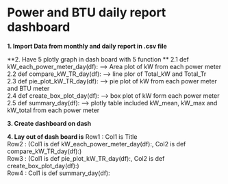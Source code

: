 # Power and BTU daily report dashboard

**1. Import Data from monthly and daily report in .csv file**

**2. Have 5 plotly graph in dash board with 5 function **
   2.1 def kW_each_power_meter_day(df): --> Area plot of kW from each power meter<br />
   2.2 def compare_kW_TR_day(df): --> line plor of Total_kW and Total_Tr <br />
   2.3 def pie_plot_kW_TR_day(df): --> pie plot of kW from each power meter and BTU meter <br />
   2.4 def create_box_plot_day(df): --> box plot of kW form each power meter <br />
   2.5 def summary_day(df): --> plotly table included kW_mean, kW_max and kW_total from each power meter<br />

**3. Create dashboard on dash**

**4. Lay out of dash board is**
   Row1 : Col1 is Title <br /> 
   Row2 : (Col1 is def kW_each_power_meter_day(df):, Col2 is def compare_kW_TR_day(df):) <br />
   Row3 : (Col1 is def pie_plot_kW_TR_day(df):, Col2 is def create_box_plot_day(df):) <br />
   Row4 : Col1 is def summary_day(df): <br />


